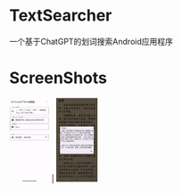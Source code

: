# TextSearcher

一个基于ChatGPT的划词搜索Android应用程序

# ScreenShots
<img src="images/1.jpg" height="150px" title="主程序界面"/> | <img src="images/2.jpg" height="150px" title="阅读界面">
